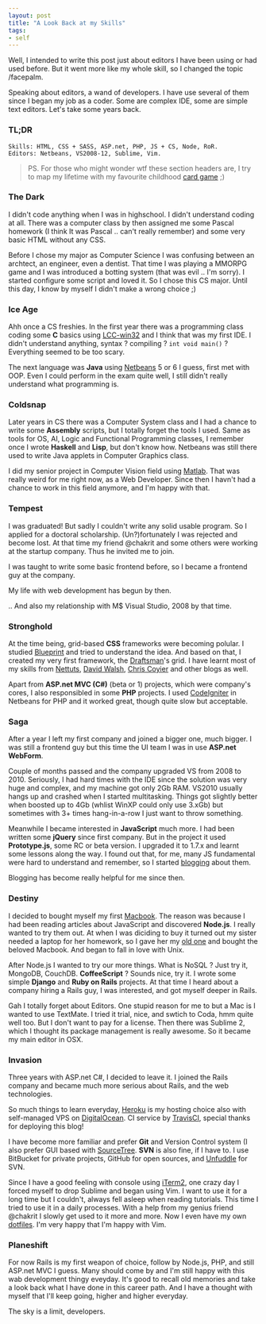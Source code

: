 ```yaml
---
layout: post
title: "A Look Back at my Skills"
tags:
- self
---
```


Well, I intended to write this post just about editors I have been using
or had used before. But it went more like my whole skill, so I changed
the topic /facepalm.

Speaking about editors, a wand of developers. I have use several of them since I began
my job as a coder. Some are complex IDE, some are simple text editors. Let's
take some years back.

### TL;DR

    Skills: HTML, CSS + SASS, ASP.net, PHP, JS + CS, Node, RoR.
    Editors: Netbeans, VS2008-12, Sublime, Vim.

> PS. For those who might wonder wtf these section headers are,
I try to map my lifetime with my favourite childhood
[card game](http://www.essentialmagic.com/CARDSETS/Default.asp) ;)

### The Dark

I didn't code anything when I was in highschool. I didn't understand coding
at all. There was a computer class by then assigned me some Pascal homework
(I think It was Pascal .. can't really remember) and some very basic HTML without
any CSS.

Before I chose my major as Computer Science I was confusing between an archtect,
an engineer, even a dentist. That time I was playing a MMORPG game and I was
introduced a botting system (that was evil .. I'm sorry).
I started configure some script and loved it.
So I chose this CS major. Until this day, I know by myself I didn't make a
wrong choice ;)

### Ice Age

Ahh once a CS freshies. In the first year there was a programming class
coding some **C** basics using [LCC-win32](http://www.cs.virginia.edu/~lcc-win32/)
and I think that was my first IDE. I didn't understand anything,
syntax ? compiling ? `int void main()` ? Everything seemed to be too scary.

The next language was **Java** using [Netbeans](https://netbeans.org/)
5 or 6 I guess, first met with OOP. Even I could perform in the exam quite well,
I still didn't really understand what programming is.

### Coldsnap

Later years in CS there was a Computer System class and I had a chance
to write some **Assembly** scripts, but I totally forget the tools I used.
Same as tools for OS, AI, Logic and Functional Programming classes,
I remember once I wrote **Haskell** and **Lisp**, but don't know how.
Netbeans was still there used to write Java applets in Computer Graphics class.

I did my senior project in Computer Vision field using [Matlab](http://www.mathworks.com/products/matlab/).
That was really weird for me right now, as a Web Developer.
Since then I havn't had a chance to work in this field anymore, and I'm happy with that.

### Tempest

I was graduated! But sadly I couldn't write any solid usable program.
So I applied for a doctoral scholarship. (Un?)fortunately I was rejected
and become lost. At that time my friend @chakrit and some others were working
at the startup company. Thus he invited me to join.

I was taught to write some basic frontend before, so I became a frontend guy
at the company.

My life with web development has begun by then.

.. And also my relationship with M$ Visual Studio, 2008 by that time.

### Stronghold

At the time being, grid-based **CSS** frameworks were becoming polular.
I studied [Blueprint](http://www.blueprintcss.org/) and tried to understand
the idea. And based on that, I created my very first framework,
the [Draftsman](https://github.com/phatograph/draftsman)'s grid.
I have learnt most of my skills from [Nettuts](net.tutsplus.com),
[David Walsh](http://davidwalsh.name/), [Chris Coyier](http://chriscoyier.net/)
and other blogs as well.

Apart from **ASP.net MVC (C#)** (beta or 1) projects, which were company's cores,
I also responsibled in some **PHP** projects. I used [CodeIgniter](http://ellislab.com/codeigniter)
in Netbeans for PHP and it worked great, though quite slow but acceptable.

### Saga

After a year I left my first company and joined a bigger one, much bigger.
I was still a frontend guy but this time the UI team I was in use
**ASP.net WebForm**.

Couple of months passed and the company upgraded VS
from 2008 to 2010. Seriously, I had hard times with the IDE since
the solution was very huge and complex, and my machine got only 2Gb RAM.
VS2010 usually hangs up and crashed when I started multitasking.
Things got slightly better when boosted up to 4Gb (whlist WinXP could
only use 3.xGb) but sometimes with 3+ times hang-in-a-row I just
want to throw something.

Meanwhile I became interested in **JavaScript** much more. I had been written
some **jQuery** since first company. But in the project it used **Prototype.js**,
some RC or beta version. I upgraded it to 1.7.x and learnt some lessons
along the way. I found out that, for me, many JS fundamental were hard
to understand and remember, so I started [blogging](http://blog.phatograph.com/index.php/tag/javascript/)
about them.

Blogging has become really helpful for me since then.

### Destiny

I decided to bought myself my first [Macbook](http://support.apple.com/kb/sp619).
The reason was because I had been reading articles about JavaScript
and discovered **Node.js**. I really wanted to try them out. At when I was diciding to buy
it turned out my sister needed a laptop for her homework, so I gave her
my [old one](http://shop.lenovo.com/us/laptops/ideapad/y-series/y450) and
bought the beloved Macbook. And began to fall in love with Unix.

After Node.js I wanted to try our more things. What is NoSQL ? Just try it,
MongoDB, CouchDB. **CoffeeScript** ? Sounds nice, try it. I wrote some simple **Django**
and **Ruby on Rails** projects. At that time I heard about a company
hiring a Rails guy, I was interested, and got myself deeper in Rails.

Gah I totally forget about Editors.
One stupid reason for me to but a Mac is I wanted to use TextMate.
I tried it trial, nice, and swtich to Coda, hmm quite well too. But
I don't want to pay for a license. Then there was Sublime 2, which
I thought its package management is really awesome. So it became my
main editor in OSX.

### Invasion

Three years with ASP.net C#, I decided to leave it.
I joined the Rails company and became much more serious about Rails,
and the web technologies.

So much things to learn everyday, [Heroku](heroku.com) is my hosting choice
also with self-managed VPS on [DigitalOcean](digitalocean.com).
CI service by [TravisCI](travis-ci.org/), special thanks for deploying this
blog!

I have become more familiar and prefer **Git** and Version Control system
(I also prefer GUI based with [SourceTree](http://sourcetreeapp.com/).
**SVN** is also fine, if I have to.
I use BitBucket for private projects, GitHub for open sources, and
[Unfuddle](https://unfuddle.com/) for SVN.

Since I have a good feeling with console using [iTerm2](http://www.iterm2.com/),
one crazy day I forced myself to drop Sublime and began using Vim. I want
to use it for a long time but I couldn't, always fell asleep when reading tutorials.
This time I tried to use it in a daily processes. With a help from
my genius friend @chakrit I slowly get used to it more and more.
Now I even have my own [dotfiles](https://github.com/phatograph/dotfiles).
I'm very happy that I'm happy with Vim.

### Planeshift

For now Rails is my first weapon of choice, follow by Node.js, PHP,
and still ASP.net MVC I guess. Many should come by and I'm still
happy with this wab development thingy eveyday. It's good to
recall old memories and take a look back what I have done in this career path.
And I have a thought with myself that I'll keep going, higher and higher
everyday.

The sky is a limit, developers.

